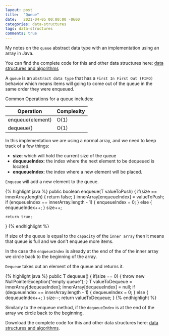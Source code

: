 ```yaml
---
layout: post
title:  "Queue"
date:   2021-04-05 00:00:00 -0600
categories: data-structures
tags: data-structures
comments: true
---
```

My notes on the `queue` abstract data type with an implementation using an array in Java.

You can find the complete code for this and other data structures here: [data structures and algorithms][data structures and algorithms]

A `queue` is an `abstract data type` that has a `First In First Out (FIFO)` behavior which means items will going to come out of the queue in the same order they were enqueued.

Common Operations for a queue includes:

|Operation           |Complexity          |
|--------------------|--------------------|
|enqueue(element)    |O(1)                |
|dequeue()           |O(1)                |

In this implementation we are using a normal array, and we need to keep track of a few things:

- **size**: which will hold the current size of the queue
- **dequeueIndex**: the index where the next element to be dequeued is located.
- **enqueueIndex**: the index where a new element will be placed.

`Enqueue` will add a new element to the queue.

{% highlight java %}
public boolean enqueue(T valueToPush) {
    if(size == innerArray.length) {
        return false;
    }
    innerArray[enqueueIndex] = valueToPush;
    if (enqueueIndex == innerArray.length - 1) {
        enqueueIndex = 0;
    } else {
        enqueueIndex++;
    }
    size++;

    return true;
}
{% endhighlight %}

If size of the queue is equal to the `capacity` of the `inner array` then it means that queue is full and we don't enqueue more items.

In the case the `enqueueIndex` is already at the end of the of the inner array we circle back to the beginning of the array.

`Dequeue` takes out an element of the queue and returns it.

{% highlight java %}
public T dequeue() {
    if(size == 0) {
        throw new NullPointerException("empty queue");
    }
    T valueToDequeue = innerArray[dequeueIndex];
    innerArray[dequeueIndex] = null;
    if (dequeueIndex == innerArray.length - 1) {
        dequeueIndex = 0;
    } else {
        dequeueIndex++;
    }
    size--;
    return valueToDequeue;
}
{% endhighlight %}

Similarly to the enqueue method, if the `dequeueIndex` is at the end of the array we circle back to the beginning.

Download the complete code for this and other data structures here: [data structures and algorithms][data structures and algorithms].

[data structures and algorithms]: https://github.com/jsedano/examples/tree/main/data-structures-and-algorithms
